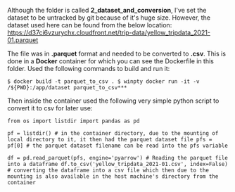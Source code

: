 Although the folder is called **2_dataset_and_conversion**, I've set the dataset to be untracked by git because of it's huge size. However, the dataset used here can be found from the below location:
https://d37ci6vzurychx.cloudfront.net/trip-data/yellow_tripdata_2021-01.parquet

The file was in **.parquet** format and needed to be converted to **.csv**. This is done in a <b>Docker</b> container for which you can see the Dockerfile in this folder. Used the following commands to build and run it:

``$ docker build -t parquet_to_csv .
$ winpty docker run -it -v /${PWD}:/app/dataset parquet_to_csv***``

Then inside the container used the following very simple python script to convert it to csv for later use:

``from os import listdir
import pandas as pd``

``pf = listdir() # in the container directory, due to the mounting of local directory to it, it then had the parquet dataset file
pfs = pf[0] # the parquet dataset filename can be read into the pfs variable``

``df = pd.read_parquet(pfs, engine='pyarrow') # Reading the parquet file into a dataframe
df.to_csv('yellow_tripdata_2021-01.csv', index=False) # converting the dataframe into a csv file which then due to the mounting is also available in the host machine's directory from the container``
